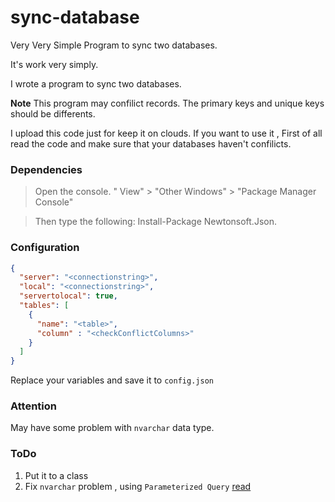 # sync-database
Very Very Simple Program to sync two databases.

It's work very simply. 

I wrote a program to sync two databases.

**Note** This program may confilict records. The primary keys and unique keys should be differents.

I upload this code just for keep it on clouds. If you want to use it , First of all read the code and make sure that your databases haven't confilicts.

### Dependencies

> Open the console. " View" > "Other Windows" > "Package Manager Console"

> Then type the following: Install-Package Newtonsoft.Json.

### Configuration

```json
{
  "server": "<connectionstring>",
  "local": "<connectionstring>",
  "servertolocal": true,
  "tables": [
    {
      "name": "<table>",
      "column" : "<checkConflictColumns>"
    }
  ]
}
```

Replace your variables and save it to `config.json`


### Attention 

May have some problem with `nvarchar` data type.

### ToDo

1. Put it to a class
2. Fix `nvarchar` problem , using `Parameterized Query` [read](https://msdn.microsoft.com/library/bb738521(v=vs.100).aspx)
